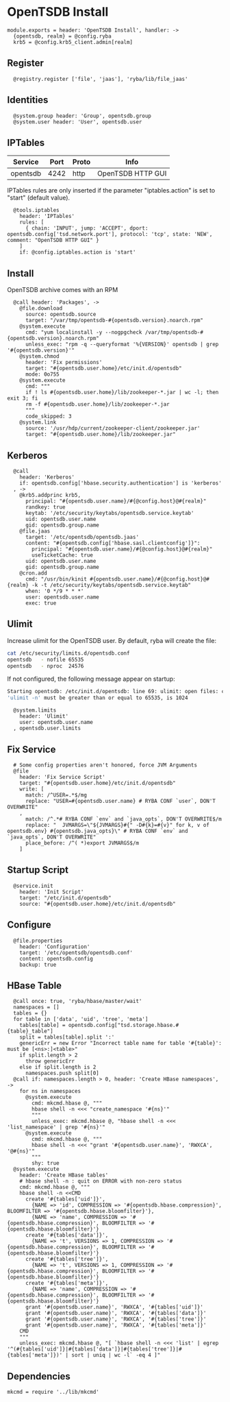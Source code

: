 
# OpenTSDB Install

    module.exports = header: 'OpenTSDB Install', handler: ->
      {opentsdb, realm} = @config.ryba
      krb5 = @config.krb5_client.admin[realm]

## Register

      @registry.register ['file', 'jaas'], 'ryba/lib/file_jaas'

## Identities

      @system.group header: 'Group', opentsdb.group
      @system.user header: 'User', opentsdb.user

## IPTables

| Service  | Port | Proto | Info               |
|----------|------|-------|--------------------|
| opentsdb | 4242 | http  | OpenTSDB HTTP GUI  |

IPTables rules are only inserted if the parameter "iptables.action" is set to
"start" (default value).

      @tools.iptables
        header: 'IPTables'
        rules: [
          { chain: 'INPUT', jump: 'ACCEPT', dport: opentsdb.config['tsd.network.port'], protocol: 'tcp', state: 'NEW', comment: "OpenTSDB HTTP GUI" }
        ]
        if: @config.iptables.action is 'start'

## Install

OpenTSDB archive comes with an RPM

      @call header: 'Packages', ->
        @file.download
          source: opentsdb.source
          target: "/var/tmp/opentsdb-#{opentsdb.version}.noarch.rpm"
        @system.execute
          cmd: "yum localinstall -y --nogpgcheck /var/tmp/opentsdb-#{opentsdb.version}.noarch.rpm"
          unless_exec: "rpm -q --queryformat '%{VERSION}' opentsdb | grep '#{opentsdb.version}'"
        @system.chmod
          header: 'Fix permissions'
          target: "#{opentsdb.user.home}/etc/init.d/opentsdb"
          mode: 0o755
        @system.execute
          cmd: """
          if ! ls #{opentsdb.user.home}/lib/zookeeper-*.jar | wc -l; then exit 3; fi
          rm -f #{opentsdb.user.home}/lib/zookeeper-*.jar
          """
          code_skipped: 3
        @system.link
          source: '/usr/hdp/current/zookeeper-client/zookeeper.jar'
          target: "#{opentsdb.user.home}/lib/zookeeper.jar"

## Kerberos

      @call
        header: 'Kerberos'
        if: opentsdb.config['hbase.security.authentication'] is 'kerberos'
      , ->
        @krb5.addprinc krb5,
          principal: "#{opentsdb.user.name}/#{@config.host}@#{realm}"
          randkey: true
          keytab: '/etc/security/keytabs/opentsdb.service.keytab'
          uid: opentsdb.user.name
          gid: opentsdb.group.name
        @file.jaas
          target: '/etc/opentsdb/opentsdb.jaas'
          content: "#{opentsdb.config['hbase.sasl.clientconfig']}":
            principal: "#{opentsdb.user.name}/#{@config.host}@#{realm}"
            useTicketCache: true
          uid: opentsdb.user.name
          gid: opentsdb.group.name
        @cron.add
          cmd: "/usr/bin/kinit #{opentsdb.user.name}/#{@config.host}@#{realm} -k -t /etc/security/keytabs/opentsdb.service.keytab"
          when: '0 */9 * * *'
          user: opentsdb.user.name
          exec: true

## Ulimit

Increase ulimit for the OpenTSDB user. By default, ryba will create the file:

```bash
cat /etc/security/limits.d/opentsdb.conf
opentsdb   - nofile 65535
opentsdb   - nproc  24576
```

If not configured, the following message appear on startup:

```bash
Starting opentsdb: /etc/init.d/opentsdb: line 69: ulimit: open files: cannot modify limit: Operation not permitted
'ulimit -n' must be greater than or equal to 65535, is 1024
```

      @system.limits
        header: 'Ulimit'
        user: opentsdb.user.name
      , opentsdb.user.limits

## Fix Service

      # Some config properties aren't honored, force JVM Arguments
      @file
        header: 'Fix Service Script'
        target: "#{opentsdb.user.home}/etc/init.d/opentsdb"
        write: [
          match: /^USER=.*$/mg
          replace: "USER=#{opentsdb.user.name} # RYBA CONF `user`, DON'T OVERWRITE"
        ,
          match: /^.*# RYBA CONF `env` and `java_opts`, DON'T OVERWRITE$/m
          replace: "  JVMARGS=\"${JVMARGS}#{" -D#{k}=#{v}" for k, v of opentsdb.env} #{opentsdb.java_opts}\" # RYBA CONF `env` and `java_opts`, DON'T OVERWRITE"
          place_before: /^( *)export JVMARGS$/m
        ]

## Startup Script

      @service.init
        header: 'Init Script'
        target: "/etc/init.d/opentsdb"
        source: "#{opentsdb.user.home}/etc/init.d/opentsdb"

## Configure

      @file.properties
        header: 'Configuration'
        target: '/etc/opentsdb/opentsdb.conf'
        content: opentsdb.config
        backup: true

## HBase Table

      @call once: true, 'ryba/hbase/master/wait'
      namespaces = []
      tables = {}
      for table in ['data', 'uid', 'tree', 'meta']
        tables[table] = opentsdb.config["tsd.storage.hbase.#{table}_table"]
        split = tables[table].split ':'
        genericErr = new Error "Incorrect table name for table '#{table}': must be [<ns>:]<table>"
        if split.length > 2
          throw genericErr
        else if split.length is 2
          namespaces.push split[0]
      @call if: namespaces.length > 0, header: 'Create HBase namespaces', ->
        for ns in namespaces
          @system.execute
            cmd: mkcmd.hbase @, """
            hbase shell -n <<< "create_namespace '#{ns}'"
            """
            unless_exec: mkcmd.hbase @, "hbase shell -n <<< 'list_namespace' | grep '#{ns}'"
          @system.execute
            cmd: mkcmd.hbase @, """
            hbase shell -n <<< "grant '#{opentsdb.user.name}', 'RWXCA', '@#{ns}'"
            """
            shy: true
      @system.execute
        header: 'Create HBase tables'
        # hbase shell -n : quit on ERROR with non-zero status
        cmd: mkcmd.hbase @, """
        hbase shell -n <<CMD
          create '#{tables['uid']}',
            {NAME => 'id', COMPRESSION => '#{opentsdb.hbase.compression}', BLOOMFILTER => '#{opentsdb.hbase.bloomfilter}'},
            {NAME => 'name', COMPRESSION => '#{opentsdb.hbase.compression}', BLOOMFILTER => '#{opentsdb.hbase.bloomfilter}'}
          create '#{tables['data']}',
            {NAME => 't', VERSIONS => 1, COMPRESSION => '#{opentsdb.hbase.compression}', BLOOMFILTER => '#{opentsdb.hbase.bloomfilter}'}
          create '#{tables['tree']}',
            {NAME => 't', VERSIONS => 1, COMPRESSION => '#{opentsdb.hbase.compression}', BLOOMFILTER => '#{opentsdb.hbase.bloomfilter}'}
          create '#{tables['meta']}',
            {NAME => 'name', COMPRESSION => '#{opentsdb.hbase.compression}', BLOOMFILTER => '#{opentsdb.hbase.bloomfilter}'}
          grant '#{opentsdb.user.name}', 'RWXCA', '#{tables['uid']}'
          grant '#{opentsdb.user.name}', 'RWXCA', '#{tables['data']}'
          grant '#{opentsdb.user.name}', 'RWXCA', '#{tables['tree']}'
          grant '#{opentsdb.user.name}', 'RWXCA', '#{tables['meta']}'
        CMD
        """
        unless_exec: mkcmd.hbase @, "[ `hbase shell -n <<< 'list' | egrep '^(#{tables['uid']}|#{tables['data']}|#{tables['tree']}|#{tables['meta']})' | sort | uniq | wc -l` -eq 4 ]"

## Dependencies

    mkcmd = require '../lib/mkcmd'
